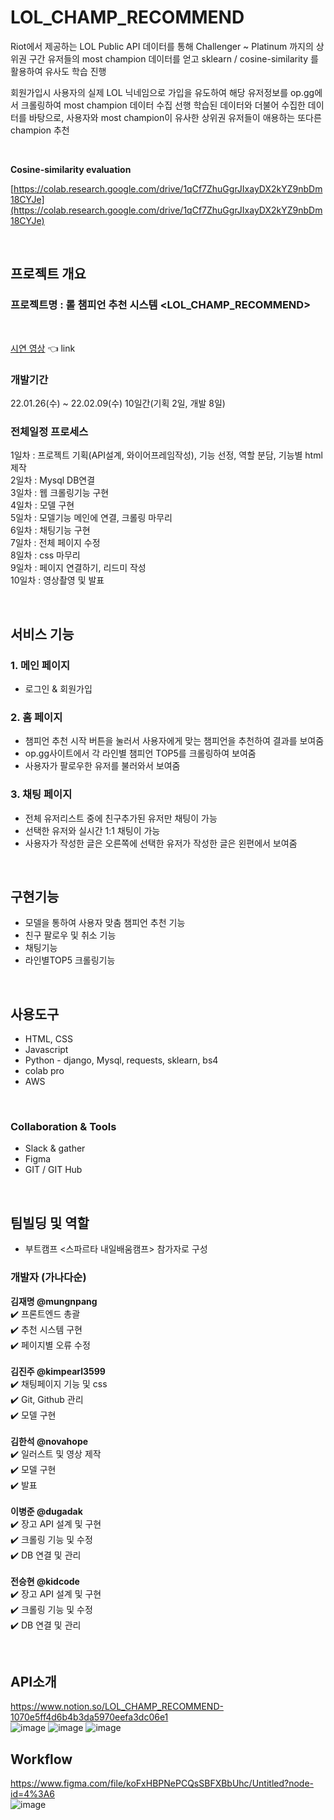 
# LOL_CHAMP_RECOMMEND

Riot에서 제공하는 LOL Public API 데이터를 통해 Challenger ~ Platinum 까지의 상위권 구간 유저들의 most champion 데이터를 얻고 sklearn / cosine-similarity 를 활용하여 유사도 학습 진행

회원가입시 사용자의 실제 LOL 닉네임으로 가입을 유도하여 해당 유저정보를 op.gg에서 크롤링하여 most champion 데이터 수집
선행 학습된 데이터와 더불어 수집한 데이터를 바탕으로, 사용자와 most champion이 유사한 상위권 유저들이 애용하는 또다른 champion 추천

<br>

**Cosine-similarity evaluation**

[https://colab.research.google.com/drive/1qCf7ZhuGgrJIxayDX2kYZ9nbDm18CYJe](https://colab.research.google.com/drive/1qCf7ZhuGgrJIxayDX2kYZ9nbDm18CYJe)

<br>

## 프로젝트 개요
### 프로젝트명 : 롤 챔피언 추천 시스템 <LOL_CHAMP_RECOMMEND>

<br>

[시연 영상](https://youtu.be/V4Oq9yvqCp8) 👈 link <br>
### 개발기간
22.01.26(수) ~ 22.02.09(수)
10일간(기획 2일, 개발 8일)

### 전체일정 프로세스
1일차 : 프로젝트 기획(API설계, 와이어프레임작성), 기능 선정, 역할 분담, 기능별 html 제작<br>
2일차 : Mysql DB연결<br>
3일차 : 웹 크롤링기능 구현<br>
4일차 : 모델 구현<br>
5일차 : 모델기능 메인에 연결, 크롤링 마무리<br>
6일차 : 채팅기능 구현<br>
7일차 : 전체 페이지 수정<br>
8일차 : css 마무리<br>
9일차 : 페이지 연결하기, 리드미 작성<br>
10일차 : 영상촬영 및 발표<br>

<br>

## 서비스 기능

### 1. 메인 페이지
- 로그인 & 회원가입

### 2. 홈 페이지
- 챔피언 추천 시작 버튼을 눌러서 사용자에게 맞는 챔피언을 추천하여 결과를 보여줌
- op.gg사이트에서 각 라인별 챔피언 TOP5를 크롤링하여 보여줌
- 사용자가 팔로우한 유저를 불러와서 보여줌

### 3. 채팅 페이지
- 전체 유저리스트 중에 친구추가된 유저만 채팅이 가능
- 선택한 유저와 실시간 1:1 채팅이 가능
- 사용자가 작성한 글은 오른쪽에 선택한 유저가 작성한 글은 왼편에서 보여줌

<br>

## 구현기능
- 모델을 통하여 사용자 맞춤 챔피언 추천 기능
- 친구 팔로우 및 취소 기능
- 채팅기능
- 라인별TOP5 크롤링기능

<br>

## 사용도구
- HTML, CSS
- Javascript
- Python - django, Mysql, requests, sklearn, bs4
- colab pro
- AWS

<br>

### Collaboration & Tools
- Slack & gather
- Figma
- GIT / GIT Hub

<br>

## 팀빌딩 및 역할
- 부트캠프 <스파르타 내일배움캠프> 참가자로 구성

### 개발자 (가나다순)<br>
**김재명 @mungnpang**<br>
✔️ 프론트엔드 총괄<br>
✔️ 추천 시스템 구현<br>
✔️ 페이지별 오류 수정<br>
<br>
**김진주 @kimpearl3599**<br>
✔️ 채팅페이지 기능 및 css<br>
✔️ Git, Github 관리<br>
✔️ 모델 구현<br>
<br>
**김한석 @novahope**<br>
✔️ 일러스트 및 영상 제작<br>
✔️ 모델 구현<br>
✔️ 발표<br>
<br>
**이병준 @dugadak**<br>
✔️ 장고 API 설계 및 구현<br>
✔️ 크롤링 기능 및 수정<br>
✔️ DB 연결 및 관리<br>
<br>
**전승현 @kidcode**<br>
✔️ 장고 API 설계 및 구현<br>
✔️ 크롤링 기능 및 수정<br>
✔️ DB 연결 및 관리<br>

<br>

## API소개
https://www.notion.so/LOL_CHAMP_RECOMMEND-1070e5ff4d6b4b3da5970eefa3dc06e1<br>
![image](https://user-images.githubusercontent.com/79038451/153117530-0392b563-539e-46a7-9c7e-b1d90ff8116b.png)
![image](https://user-images.githubusercontent.com/79038451/153117482-06ac5650-77fc-4209-9e55-10c468f1320b.png)
![image](https://user-images.githubusercontent.com/79038451/153117505-7bd76bea-20e9-4e6a-b914-c9df451c6d46.png)


## Workflow
https://www.figma.com/file/koFxHBPNePCQsSBFXBbUhc/Untitled?node-id=4%3A6<br>
![image](https://user-images.githubusercontent.com/79038451/153117548-0d996427-b12e-42b2-9c40-309855a14b09.png)





